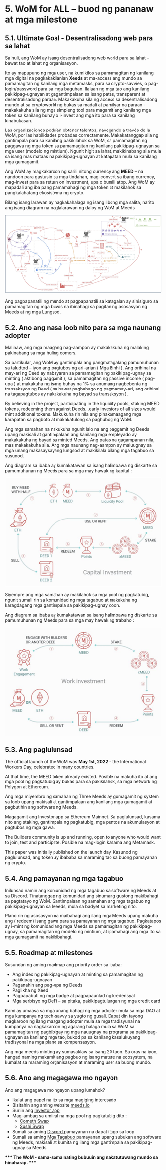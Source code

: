 # 5. WoM for ALL – buod ng pananaw at mga milestone

## 5.1. Ultimate Goal - Desentralisadong web para sa lahat

Sa huli, ang WoM ay isang desentralisadong web world para sa lahat – bawat tao at lahat ng organisasyon.

Ito ay mapupuno ng mga user, na kumikilos sa pamamagitan ng kanilang mga digital na pagkakakilanlan **Xeeds** at ma-access ang mundo sa pamamagitan ng kanilang mga metamasks, para sa crypto-savvies, o pag-login/password para sa mga baguhan. Ilalaan ng mga tao ang kanilang pakikipag-ugnayan at gagantimpalaan sa isang patas, transparent at desentralisadong paraan. Makakakuha sila ng access sa desentralisadong mundo at sa cryptoworld ng bukas sa madali at pamilyar na paraan - makakakuha sila ng mga simpleng tool para magamit ang kanilang mga token sa kanilang buhay o i-invest ang mga ito para sa kanilang kinabukasan.

Las organizaciones podrían obtener talentos, navegando a través de la WoM, por las habilidades probadas correctamente. Makakatanggap sila ng gantimpala para sa kanilang pakikilahok sa WoM, sa pamamagitan ng paggawa ng mga token sa pamamagitan ng kanilang pakikipag-ugnayan sa mga user (modelo ng mintium). Ngunit higit sa lahat, makikinabang sila mula sa isang mas mataas na pakikipag-ugnayan at katapatan mula sa kanilang mga gumagamit.

Ang WoM ay magkakaroon ng sarili nitong currency ang **MEED** – na nandoon para gastusin sa mga tindahan, mag-convert sa ibang currency, mag-invest para sa return on investment, upa o bumili atbp. Ang WoM ay mapadali ang iba pang pamamahagi ng mga token at makilahok sa pangkalahatang ekosistema ng crypto.

Bilang isang larawan ay nagkakahalaga ng isang libong mga salita, narito ang isang diagram na naglalarawan ng daloy ng WoM at Meeds

![Ang daloy ng WoM at Meeds](en/img/wom-flows.png)

Ang pagpapanatili ng mundo at pagpapanatili sa katagalan ay sinisiguro sa pamamagitan ng mga buwis na ibinahagi sa pagitan ng asosasyon ng Meeds at ng mga Lungsod.

## 5.2. Ano ang nasa loob nito para sa mga naunang adopter

Malinaw, ang mga maagang nag-aampon ay makakakuha ng malaking pakinabang sa mga huling comers.

Sa partikular, ang WoM ay gantimpala ang pangmatagalang pamumuhunan sa taludtod – iyon ang pagtubos ng ari-arian ( Mga Binhi ). Ang orihinal na may-ari ng Deed ay nabayaran sa pamamagitan ng pakikipag-ugnay sa minting ( aktibong paggamit ), sa pamamagitan ng passive income ( pag-upa ) at makakuha ng isang buhay na 1% sa anumang nagbebenta ng transaksyon ng Deed ( sa bawat pagbabago ng pagmamay-ari, ang orihinal na tagapagtubos ay nakakakuha ng bayad sa transaksyon ).

By believing in the project, participating in the liquidity pools, staking MEED tokens, redeeming them against Deeds...early investors of all sizes would mint additional tokens. Makukuha rin nila ang pinakamaagang mga karapatan sa pagboto at makakatulong sa paghubog ng WoM.

Ang mga samahan na nakukuha ngunit lalo na ang paggamit ng Deeds upang makisali at gantimpalaan ang kanilang mga empleyado ay makakakuha ng bayad sa minted Meeds. Ang patas na gagampanan nila, mas makakakuha sila. Ang mga naunang nag-aampon ay maiuugnay sa mga unang makasaysayang lungsod at makikilala bilang mga tagabuo sa susunod.

Ang diagram sa ibaba ay kumakatawan sa isang halimbawa ng diskarte sa pamumuhunan ng Meeds para sa mga may hawak ng kapital :

![Nangangailangan ng diskarte sa pamumuhunan para sa mga may hawak ng kapital](en/img/invest-capital.png)

Siyempre ang mga samahan ay makilahok sa mga pool ng pagkatubig, ngunit sumali rin sa komunidad ng mga tagabuo at makakuha ng karagdagang mga gantimpala sa pakikipag-ugnay doon.

Ang diagram sa ibaba ay kumakatawan sa isang halimbawa ng diskarte sa pamumuhunan ng Meeds para sa mga may hawak ng trabaho :

![Nangangailangan ng diskarte sa pamumuhunan para sa mga may hawak ng trabaho](en/img/invest-work.png)

## 5.3. Ang paglulunsad

The official launch of the WoM was **May 1st, 2022** – the International Workers Day, celebrated in many countries.

At that time, the MEED token already existed. Posible na makuha ito at ang mga pool ng pagkatubig ay bukas para sa pakikilahok, sa mga network ng Polygon at Ethereum.

Ang mga miyembro ng samahan ng Three Meeds ay gumagamit ng system sa loob upang makisali at gantimpalaan ang kanilang mga gumagamit at pagbutihin ang software ng Meeds.

Magagamit ang Investor app sa Ethereum Mainnet. Sa paglulunsad, kasama nito ang staking, gantimpala ng pagkatubig, mga puntos na akumulasyon at pagtubos ng mga gawa.

The Builders community is up and running, open to anyone who would want to join, test and participate. Posible na mag-login kasama ang Metamask.

This paper was initially published on the launch day. Kasunod ng paglulunsad, ang token ay ibababa sa maraming tao sa buong pamayanan ng crypto.

## 5.4. Ang pamayanan ng mga tagabuo

Inilunsad namin ang komunidad ng mga tagabuo sa software ng Meeds at sa Discord. Tinatanggap ng komunidad ang sinumang gustong makibahagi sa pagtatayo ng WoM. Gantimpalaan ng samahan ang mga tagabuo ng pakikipag-ugnayan sa Meeds, mula sa badyet sa marketing nito.

Plano rin ng asosasyon na maibahagi ang ilang mga Meeds upang makuha ang ( redeem) isang gawa para sa pamayanan ng mga tagabuo. Pagkatapos ay i-mint ng komunidad ang mga Meeds sa pamamagitan ng pakikipag-ugnay, sa pamamagitan ng modelo ng mintium, at ipamahagi ang mga ito sa mga gumagamit na nakikibahagi.

## 5.5. Roadmap at milestones

Susundan ng aming roadmap ang priority order sa ibaba:

- Ang index ng pakikipag-ugnayan at minting sa pamamagitan ng pakikipag-ugnayan
- Paganahin ang pag-upa ng Deeds
- Paglikha ng Xeed
- Pagpapabuti ng mga badge at pagpapaunlad ng kredensyal
- Mga serbisyo ng DeFi – sa pitaka, pakikipagtulungan ng mga credit card

Kami ay umaasa sa mga unang bahagi ng mga adopter mula sa mga DAO at mga kumpanya ng tech-savvy sa yugto ng gusali. Dapat din tayong magkaroon ng ilang maagang adopter mula sa mga tradisyunal na kumpanya na nagkakaroon ng agarang halaga mula sa WoM sa pamamagitan ng pagbibigay ng mga nauugnay na programa sa pakikipag-ugnayan sa kanilang mga tao, bukod pa sa kanilang kasalukuyang tradisyonal na mga plano sa kompensasyon.

Ang mga meeds minting ay sumasaklaw sa isang 20 taon. Sa oras na iyon, hangad naming makamit ang pagbuo ng isang mature na ecosystem, na kumalat sa maraming organisasyon at maraming user sa buong mundo.

## 5.6. Ano ang magagawa mo ngayon

Ano ang magagawa mo ngayon upang lumahok?

- Ikalat ang papel na ito sa mga magiging interesado
- Bisitahin ang aming website [ meeds.io ](https://www.meeds.io/)
- Suriin ang [ Investor app ](https://meeds.io/investors)
- Mag-ambag sa umiiral na mga pool ng pagkatubig dito :
  - [Cometh Swap](https://swap.cometh.io/)
  - [Sushi Swap](https://sushi.com)
- Sumali sa aming [ Discord ](https://discord.com/invite/hAuADSq3) pamayanan na dapat itago sa loop
- Sumali sa aming [ Mga Tagabuo ](https://meeds.io/builders) pamayanan upang subukan ang software ng Meeds, makisali at kumita ng ilang mga gantimpala sa pakikipag-ugnay sa Meeds

**\*\*\* The WoM - sama-sama nating bubuuin ang nakatutuwang mundo sa hinaharap. \*\*\***